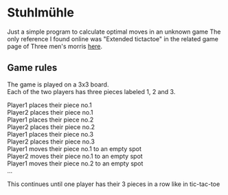 # Stuhlmühle
Just a simple program to calculate optimal moves in an unknown game
The only reference I found online was "Extended tictactoe" in the related game page of Three men's morris
[here](https://en.wikipedia.org/wiki/Three_men%27s_morris#Related_games).

## Game rules
The game is played on a 3x3 board. <br>
Each of the two players has three pieces labeled 1, 2 and 3.

Player1 places their piece no.1 <br>
Player2 places their piece no.1 <br>
Player1 places their piece no.2 <br>
Player2 places their piece no.2 <br>
Player1 places their piece no.3 <br>
Player2 places their piece no.3 <br>
Player1 moves their piece no.1 to an empty spot <br>
Player2 moves their piece no.1 to an empty spot <br>
Player1 moves their piece no.2 to an empty spot <br>
...

This continues until one player has their 3 pieces in a row like in tic-tac-toe